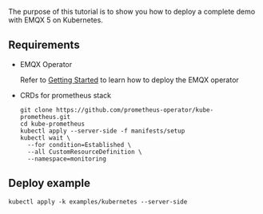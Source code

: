 The purpose of this tutorial is to show you how to deploy a complete demo with EMQX 5 on Kubernetes. 

## Requirements

+ EMQX Operator
  
  Refer to [Getting Started](https://docs.emqx.com/en/emqx-operator/latest/getting-started/getting-started.html#deploy-emqx-operator) to learn how to deploy the EMQX operator

+ CRDs for prometheus stack

  ```shell
  git clone https://github.com/prometheus-operator/kube-prometheus.git
  cd kube-prometheus
  kubectl apply --server-side -f manifests/setup
  kubectl wait \
  	--for condition=Established \
  	--all CustomResourceDefinition \
  	--namespace=monitoring
  ```

## Deploy example

  ```shell
  kubectl apply -k examples/kubernetes --server-side
  ```
 